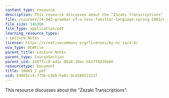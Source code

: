 ```yaml
---
content_type: resource
description: This resource discusses about the "Zazaki Transcriptions".
file: /courses/24-942-grammar-of-a-less-familiar-language-spring-2003/640d5cc47f56c2bb5e0c9ce586522137_10869_2.pdf
file_size: 146366
file_type: application/pdf
learning_resource_types:
- Lecture Notes
license: https://creativecommons.org/licenses/by-nc-sa/4.0/
ocw_type: OCWFile
parent_title: Lecture Notes
parent_type: CourseSection
parent_uid: 248ffcc0-a41c-06a0-10ac-bb17f0d39e66
resourcetype: Document
title: 10869_2.pdf
uid: 640d5cc4-7f56-c2bb-5e0c-9ce586522137
---
```

This resource discusses about the "Zazaki Transcriptions".